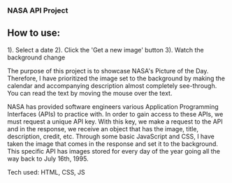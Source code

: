 ### NASA API Project

## How to use:

1). Select a date
2). Click the 'Get a new image' button
3). Watch the background change

The purpose of this project is to showcase NASA's Picture of the Day. Therefore, I have prioritized the image set to the background by making the calendar and accompanying description almost completely see-through. You can read the text by moving the mouse over the text.

NASA has provided software engineers various Application Programming Interfaces (APIs) to practice with. In order to gain access to these APIs, we must request a unique API key. With this key, we make a request to the API and in the response, we receive an object that has the image, title, description, credit, etc. Through some basic JavaScript and CSS, I have taken the image that comes in the response and set it to the background. This specific API has images stored for every day of the year going all the way back to July 16th, 1995.

Tech used: HTML, CSS, JS
